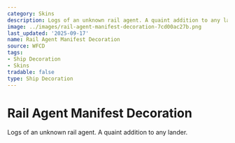 ```yaml
---
category: Skins
description: Logs of an unknown rail agent. A quaint addition to any lander.
image: ../images/rail-agent-manifest-decoration-7cd00ac27b.png
last_updated: '2025-09-17'
name: Rail Agent Manifest Decoration
source: WFCD
tags:
- Ship Decoration
- Skins
tradable: false
type: Ship Decoration
---
```


# Rail Agent Manifest Decoration

Logs of an unknown rail agent. A quaint addition to any lander.

